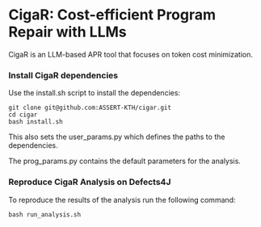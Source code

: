 # CigaR: Cost-efficient Program Repair with LLMs

CigaR is an LLM-based APR tool that focuses on token cost minimization.



### Install CigaR dependencies

Use the install.sh script to install the dependencies:
```
git clone git@github.com:ASSERT-KTH/cigar.git
cd cigar
bash install.sh
```

This also sets the user_params.py which defines the paths to the dependencies.

The prog_params.py contains the default parameters for the analysis.


### Reproduce CigaR Analysis on Defects4J

To reproduce the results of the analysis run the following command:

```
bash run_analysis.sh
```
